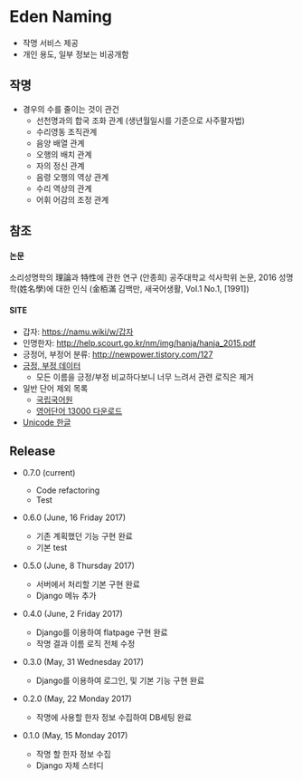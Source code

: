 Eden Naming
============
- 작명 서비스 제공
- 개인 용도, 일부 정보는 비공개함

작명
--
- 경우의 수를 줄이는 것이 관건
  - 선천명과의 합국 조화 관계 (생년월일시를 기준으로 사주팔자법)
  - 수리영동 조직관계
  - 음양 배열 관계
  - 오행의 배치 관계
  - 자의 정신 관계
  - 음령 오행의 역상 관계
  - 수리 역상의 관계
  - 어휘 어감의 조정 관계

참조
--

#### 논문
소리성명학의 理論과 特性에 관한 연구 (안종희) 공주대학교 석사학위 논문, 2016
성명학(姓名學)에 대한 인식 (金栢滿 김백만, 새국어생활, Vol.1 No.1, [1991])

#### SITE
- 갑자: https://namu.wiki/w/갑자
- 인명한자: http://help.scourt.go.kr/nm/img/hanja/hanja_2015.pdf
- 긍정어, 부정어 분류: http://newpower.tistory.com/127 
- [긍정, 부정 데이터](https://github.com/The-ECG/BigData1_1.3.3_Text-Mining/blob/master/dictionary.zip)
  - 모든 이름을 긍정/부정 비교하다보니 너무 느려서 관련 로직은 제거
- 일반 단어 제외 목록
  - [국립국어원](http://www.korean.go.kr/front/etcData/etcDataView.do?mn_id=46&etc_seq=71)
  - [영어단어 13000 다운로드](https://doc-0c-9s-docs.googleusercontent.com/docs/securesc/tec3bh8hdd1rjv0g5vd8td6522dcvi0k/skbq5ftun284uu34e9crd9gri3cupioc/1496210400000/11093551788895655914/14549008824345722584/0B4O_EqeoWv_EYWtQWXdOVW5ORGs?e=download&nonce=eed9hrem67510&user=14549008824345722584&hash=aj8che5ps7lc6o8rc4pfutotvfeucu8k)
- [Unicode 한글](http://jjeong.tistory.com/696)


Release
-------
- 0.7.0 (current)
  - Code refactoring
  - Test

- 0.6.0 (June, 16 Friday 2017)
  - 기존 계획했던 기능 구현 완료
  - 기본 test

- 0.5.0 (June, 8 Thursday 2017)
  - 서버에서 처리할 기본 구현 완료
  - Django 메뉴 추가

- 0.4.0 (June, 2 Friday 2017)
  - Django를 이용하여 flatpage 구현 완료
  - 작명 결과 이름 로직 전체 수정

- 0.3.0 (May, 31 Wednesday 2017)
  - Django를 이용하여 로그인, 및 기본 기능 구현 완료

- 0.2.0 (May, 22 Monday 2017)
  - 작명에 사용할 한자 정보 수집하여 DB세팅 완료

- 0.1.0 (May, 15 Monday 2017)
  - 작명 할 한자 정보 수집
  - Django 자체 스터디
